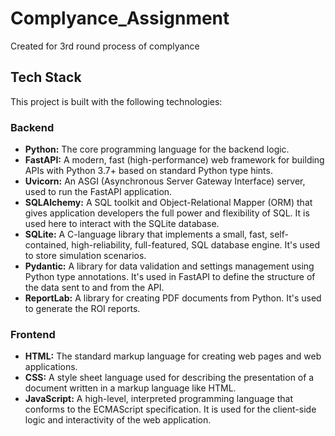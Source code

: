 # Complyance_Assignment
Created for 3rd round process of complyance

## Tech Stack

This project is built with the following technologies:

### Backend

*   **Python:** The core programming language for the backend logic.
*   **FastAPI:** A modern, fast (high-performance) web framework for building APIs with Python 3.7+ based on standard Python type hints.
*   **Uvicorn:** An ASGI (Asynchronous Server Gateway Interface) server, used to run the FastAPI application.
*   **SQLAlchemy:** A SQL toolkit and Object-Relational Mapper (ORM) that gives application developers the full power and flexibility of SQL. It is used here to interact with the SQLite database.
*   **SQLite:** A C-language library that implements a small, fast, self-contained, high-reliability, full-featured, SQL database engine. It's used to store simulation scenarios.
*   **Pydantic:** A library for data validation and settings management using Python type annotations. It's used in FastAPI to define the structure of the data sent to and from the API.
*   **ReportLab:** A library for creating PDF documents from Python. It's used to generate the ROI reports.

### Frontend

*   **HTML:** The standard markup language for creating web pages and web applications.
*   **CSS:** A style sheet language used for describing the presentation of a document written in a markup language like HTML.
*   **JavaScript:** A high-level, interpreted programming language that conforms to the ECMAScript specification. It is used for the client-side logic and interactivity of the web application.
